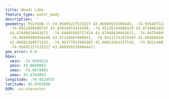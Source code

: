 ```yaml
---
title: Woods Lake
feature_type: water_body
description: ''
geometry: POLYGON ((-74.95695227533227 43.86699933500444, -74.95540732294008 43.86817503707621,
  -74.9551498308747 43.87034074334598, -74.95128744989329 43.87349634589309, -74.95042914300905
  43.87448630441672, -74.94845503717424 43.87448630441672, -74.94794005304352 43.8731251072069,
  -74.94999998956646 43.87126887908641, -74.95231741815567 43.86860818462591, -74.95326155572809
  43.86681369571533, -74.95377653985881 43.86613301337535, -74.9551498308747 43.86600925211462,
  -74.95695227533227 43.86699933500444))
geo_error: 0.0
bbox:
  xmin: -74.9569523
  ymin: 43.8660093
  xmax: -74.9479401
  ymax: 43.8744863
longitude: -74.9524557
latitude: 43.8703608
OSM: .na.character
---
```

